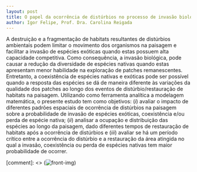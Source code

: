 ```yaml
---
layout: post
title: O papel da ocorrência de distúrbios no processo de invasão biológica e manutenção da diversidade em paisagens dinâmicas
author: Igor Felipe, Prof. Dra. Carolina Reigada
---
```


A destruição e a fragmentação de habitats resultantes de distúrbios ambientais podem limitar o movimento dos organismos na paisagem e facilitar a invasão de espécies exóticas quando estas possuem alta capacidade competitiva. Como consequência, a invasão biológica, pode causar a redução da diversidade de espécies nativas quando estas apresentam menor habilidade na exploração de patches remanescentes. Entretanto, a coexistência de espécies nativas e exóticas pode ser possível quando a resposta das espécies se dá de maneira diferente às variações da qualidade dos patches ao longo dos eventos de distúrbio/restauração de habitats na paisagem. Utilizando como ferramenta analítica a modelagem matemática, o presente estudo tem como objetivos: (_i_) avaliar o impacto de diferentes padrões espaciais de ocorrência de distúrbios na paisagem sobre a probabilidade de invasão de espécies exóticas, coexistência e/ou perda de espécie nativa; (_ii_) analisar a ocupação e distribuição das espécies ao longo da paisagem, dado diferentes tempos de restauração de habitats após a ocorrência de distúrbios e (_iii_) avaliar se há um período crítico entre a ocorrência do distúrbio e a restauração da área atingida no qual a invasão, coexistência ou perda de espécies nativas tem maior probabilidade de ocorrer.

[comment]: <> (![front-img](/assets/img/front-img.gif))